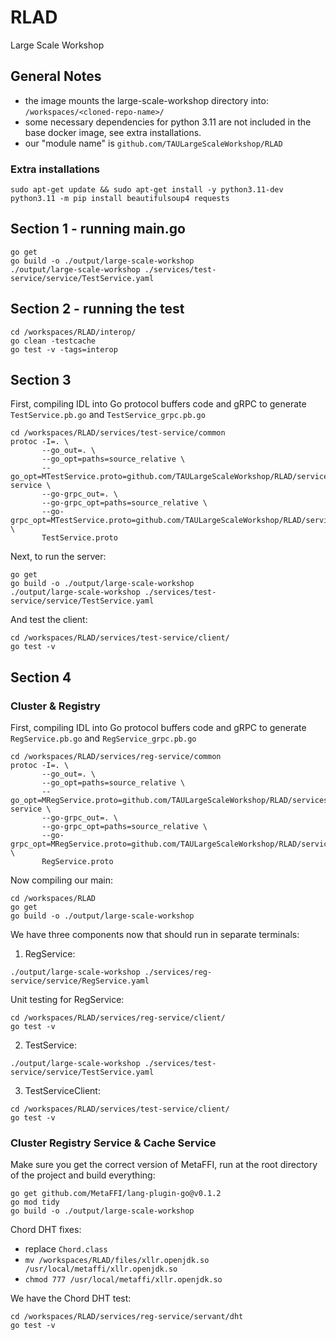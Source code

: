 # RLAD

Large Scale Workshop

## General Notes
- the image mounts the large-scale-workshop directory into: `/workspaces/<cloned-repo-name>/`
- some necessary dependencies for python 3.11 are not included in the base docker image, see extra installations.
- our "module name" is `github.com/TAULargeScaleWorkshop/RLAD`

### Extra installations
```
sudo apt-get update && sudo apt-get install -y python3.11-dev
python3.11 -m pip install beautifulsoup4 requests
```

## Section 1 - running main.go
```
go get
go build -o ./output/large-scale-workshop
./output/large-scale-workshop ./services/test-service/service/TestService.yaml
```

## Section 2 - running the test
```
cd /workspaces/RLAD/interop/
go clean -testcache
go test -v -tags=interop
```

## Section 3
First, compiling IDL into Go protocol buffers code and gRPC to generate `TestService.pb.go` and `TestService_grpc.pb.go`
```
cd /workspaces/RLAD/services/test-service/common
protoc -I=. \
       --go_out=. \
       --go_opt=paths=source_relative \
       --go_opt=MTestService.proto=github.com/TAULargeScaleWorkshop/RLAD/services/test-service \
       --go-grpc_out=. \
       --go-grpc_opt=paths=source_relative \
       --go-grpc_opt=MTestService.proto=github.com/TAULargeScaleWorkshop/RLAD/services/testservice/TestService.proto \
       TestService.proto
```
Next, to run the server:
```
go get
go build -o ./output/large-scale-workshop
./output/large-scale-workshop ./services/test-service/service/TestService.yaml
```
And test the client:
```
cd /workspaces/RLAD/services/test-service/client/
go test -v
```

## Section 4
### Cluster & Registry
First, compiling IDL into Go protocol buffers code and gRPC to generate `RegService.pb.go` and `RegService_grpc.pb.go`
```
cd /workspaces/RLAD/services/reg-service/common
protoc -I=. \
       --go_out=. \
       --go_opt=paths=source_relative \
       --go_opt=MRegService.proto=github.com/TAULargeScaleWorkshop/RLAD/services/reg-service \
       --go-grpc_out=. \
       --go-grpc_opt=paths=source_relative \
       --go-grpc_opt=MRegService.proto=github.com/TAULargeScaleWorkshop/RLAD/services/regservice/RegService.proto \
       RegService.proto
```
Now compiling our main:
```
cd /workspaces/RLAD
go get
go build -o ./output/large-scale-workshop
```
We have three components now that should run in separate terminals:
1. RegService:
```
./output/large-scale-workshop ./services/reg-service/service/RegService.yaml
```
Unit testing for RegService:
```
cd /workspaces/RLAD/services/reg-service/client/
go test -v
```
2. TestService:
```
./output/large-scale-workshop ./services/test-service/service/TestService.yaml
```
3. TestServiceClient:
```
cd /workspaces/RLAD/services/test-service/client/
go test -v
```


### Cluster Registry Service & Cache Service
Make sure you get the correct version of MetaFFI, run at the root directory of the project and build everything:
```
go get github.com/MetaFFI/lang-plugin-go@v0.1.2
go mod tidy
go build -o ./output/large-scale-workshop
```

Chord DHT fixes:
- replace `Chord.class`
- `mv /workspaces/RLAD/files/xllr.openjdk.so /usr/local/metaffi/xllr.openjdk.so`
- `chmod 777 /usr/local/metaffi/xllr.openjdk.so`

We have the Chord DHT test:
```
cd /workspaces/RLAD/services/reg-service/servant/dht
go test -v
```
